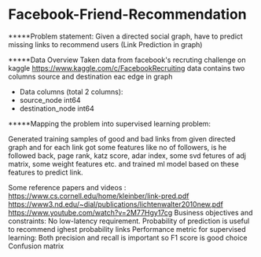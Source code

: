 # Facebook-Friend-Recommendation

*****Problem statement:
Given a directed social graph, have to predict missing links to recommend users (Link Prediction in graph)

*****Data Overview
Taken data from facebook's recruting challenge on kaggle https://www.kaggle.com/c/FacebookRecruiting
data contains two columns source and destination eac edge in graph

- Data columns (total 2 columns):  
- source_node         int64  
- destination_node    int64  

*****Mapping the problem into supervised learning problem:

Generated training samples of good and bad links from given directed graph and for each link got some features like no of followers, is he followed back, page rank, katz score, adar index, some svd fetures of adj matrix, some weight features etc. and trained ml model based on these features to predict link.

Some reference papers and videos :
https://www.cs.cornell.edu/home/kleinber/link-pred.pdf
https://www3.nd.edu/~dial/publications/lichtenwalter2010new.pdf
https://www.youtube.com/watch?v=2M77Hgy17cg
Business objectives and constraints:
No low-latency requirement.
Probability of prediction is useful to recommend ighest probability links
Performance metric for supervised learning:
Both precision and recall is important so F1 score is good choice
Confusion matrix
